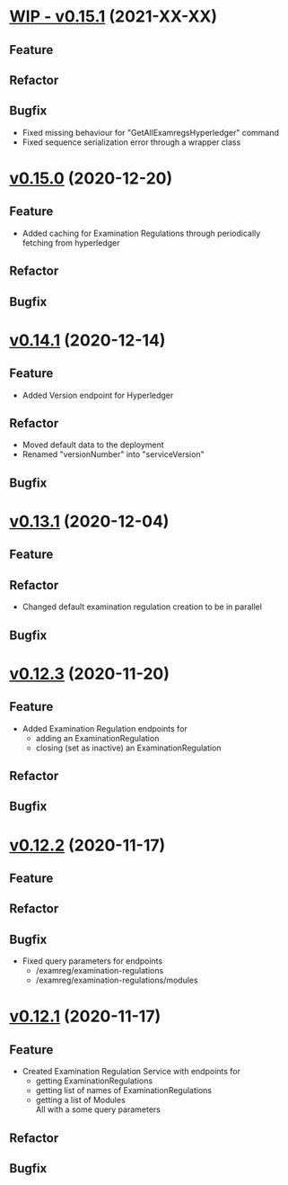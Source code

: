 # [WIP - v0.15.1](https://github.com/upb-uc4/University-Credits-4.0/compare/examreg-v0.15.0...examreg-v0.15.1) (2021-XX-XX)
## Feature
## Refactor
## Bugfix
 - Fixed missing behaviour for "GetAllExamregsHyperledger" command
 - Fixed sequence serialization error through a wrapper class

# [v0.15.0](https://github.com/upb-uc4/University-Credits-4.0/compare/examreg-v0.14.1...examreg-v0.15.0) (2020-12-20)
## Feature
- Added caching for Examination Regulations through periodically fetching from hyperledger
## Refactor
## Bugfix

# [v0.14.1](https://github.com/upb-uc4/University-Credits-4.0/compare/examreg-v0.13.1...examreg-v0.14.1) (2020-12-14)
## Feature
- Added Version endpoint for Hyperledger
## Refactor
- Moved default data to the deployment 
- Renamed "versionNumber" into "serviceVersion"
## Bugfix

# [v0.13.1](https://github.com/upb-uc4/University-Credits-4.0/compare/examreg-v0.12.3...examreg-v0.13.1) (2020-12-04)
## Feature
## Refactor
 - Changed default examination regulation creation to be in parallel
## Bugfix

# [v0.12.3](https://github.com/upb-uc4/University-Credits-4.0/compare/examreg-v0.12.2...examreg-v0.12.3) (2020-11-20)
## Feature
 - Added Examination Regulation endpoints for 
    - adding an ExaminationRegulation
    - closing (set as inactive) an ExaminationRegulation
## Refactor
## Bugfix

# [v0.12.2](https://github.com/upb-uc4/University-Credits-4.0/compare/examreg-v0.12.1...examreg-v0.12.2) (2020-11-17)
## Feature
## Refactor
## Bugfix
 - Fixed query parameters for endpoints
    - /examreg/examination-regulations
    - /examreg/examination-regulations/modules

# [v0.12.1](https://github.com/upb-uc4/University-Credits-4.0/compare/examreg-v0.12.1...examreg-v0.12.1) (2020-11-17)
## Feature
 - Created Examination Regulation Service with endpoints for
    - getting ExaminationRegulations
    - getting list of names of ExaminationRegulations
    - getting a list of Modules  
    All with a some query parameters
## Refactor
## Bugfix
